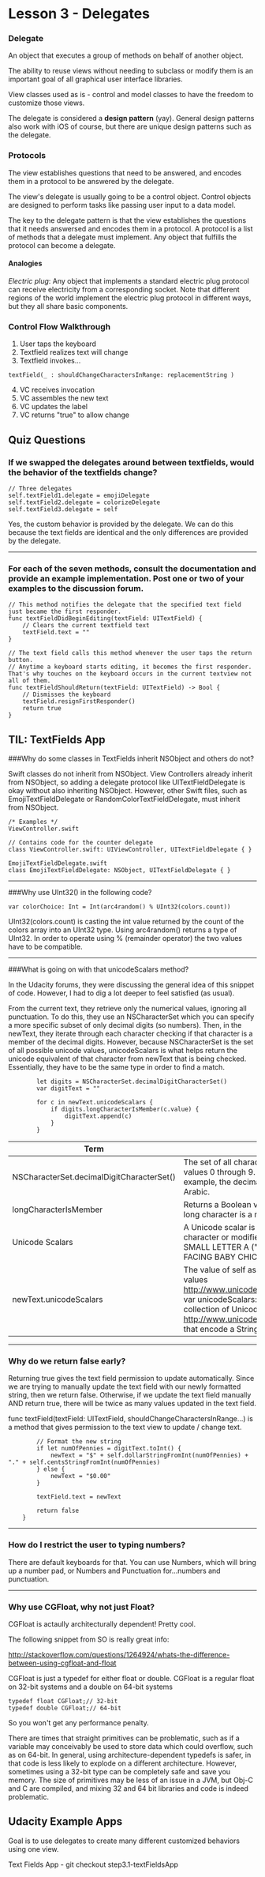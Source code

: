 # Lesson 3 - Delegates

### Delegate

An object that executes a group of methods on behalf of another object.

The ability to reuse views without needing to subclass or modify them is an important goal of all graphical user interface libraries.

View classes used as is - control and model classes to have the freedom to customize those views.

The delegate is considered a **design pattern** (yay). General design patterns also work with iOS of course, but there are unique design patterns such as the delegate.

### Protocols

The view establishes questions that need to be answered, and encodes them in a protocol to be answered by the delegate.

The view's delegate is usually going to be a control object.  Control objects are designed to perform tasks like passing user input to a data model.

The key to the delegate pattern is that the view establishes the questions that it needs answersed and encodes them in a protocol. A protocol is a list of methods that a delegate must implement. Any object that fulfills the protocol can become a delegate.

#### Analogies

*Electric plug*: Any object that implements a standard electric plug protocol can receive electricity from a corresponding socket. Note that different regions of the world implement the electric plug protocol in different ways, but they all share basic components.

### Control Flow Walkthrough

1. User taps the keyboard
2. Textfield realizes text will change
3. Textfield invokes...  
```
textField(_ : shouldChangeCharactersInRange: replacementString )
```
4. VC receives invocation
5. VC assembles the new text
6. VC updates the label
7. VC returns "true" to allow change

## Quiz Questions

### If we swapped the delegates around between textfields, would the behavior of the textfields change?

```
// Three delegates
self.textField1.delegate = emojiDelegate
self.textField2.delegate = colorizeDelegate
self.textField3.delegate = self

```

Yes, the custom behavior is provided by the delegate. We can do this because the text fields are identical and the only differences are provided by the delegate.

---

### For each of the seven methods, consult the documentation and provide an example implementation. Post one or two of your examples to the discussion forum.


```
// This method notifies the delegate that the specified text field just became the first responder.
func textFieldDidBeginEditing(textField: UITextField) {
	// Clears the current textfield text
	textField.text = ""
}
```

```
// The text field calls this method whenever the user taps the return button.
// Anytime a keyboard starts editing, it becomes the first responder. That's why touches on the keyboard occurs in the current textview not all of them.
func textFieldShouldReturn(textField: UITextField) -> Bool {
	// Dismisses the keyboard
	textField.resignFirstResponder()
	return true
}
```

## TIL: TextFields App

###Why do some classes in TextFields inherit NSObject and others do not?

Swift classes do not inherit from NSObject. View Controllers already inherit from NSObject, so adding a delegate protocol like UITextFieldDelegate is okay without also inheriting NSObject. However, other Swift files, such as EmojiTextFieldDelegate or RandomColorTextFieldDelegate, must inherit from NSObject.

```
/* Examples */
ViewController.swift

// Contains code for the counter delegate
class ViewController.swift: UIViewController, UITextFieldDelegate { }

EmojiTextFieldDelegate.swift
class EmojiTextFieldDelegate: NSObject, UITextFieldDelegate { }

```

---

###Why use UInt32() in the following code?

```
var colorChoice: Int = Int(arc4random() % UInt32(colors.count))
```

UInt32(colors.count) is casting the int value returned by the count of the colors array into an UInt32 type. Using arc4random() returns a type of UInt32. In order to operate using % (remainder operator) the two values have to be compatible.

---

###What is going on with that unicodeScalars method?

In the Udacity forums, they were discussing the general idea of this snippet of code. However, I had to dig a lot deeper to feel satisfied (as usual).

From the current text, they retrieve only the numerical values, ignoring all punctuation. To do this, they use an NSCharacterSet which you can specify a more specific subset of only decimal digits (so numbers). Then, in the newText, they iterate through each character checking if that character is a member of the decimal digits. However, because NSCharacterSet is the set of all possible unicode values, unicodeScalars is what helps return the unicode equivalent of that character from newText that is being checked. Essentially, they have to be the same type in order to find a match.


```
        let digits = NSCharacterSet.decimalDigitCharacterSet()
        var digitText = ""
        
        for c in newText.unicodeScalars {
            if digits.longCharacterIsMember(c.value) {
                digitText.append(c)
            }
        }
```

Term | Description
----- | -------
NSCharacterSet.decimalDigitCharacterSet() | The set of all characters used to represent the decimal values 0 through 9. These characters include, for example, the decimal digits of the Indic scripts and Arabic.
longCharacterIsMember | Returns a Boolean value that indicates whether a given long character is a member of the receiver.
Unicode Scalars | A Unicode scalar is a unique 21-bit number for a character or modifier, such as U+0061 for LATIN SMALL LETTER A ("a"), or U+1F425 for FRONT-FACING BABY CHICK ("🐥").
newText.unicodeScalars | The value of self as a collection of Unicode scalar values <http://www.unicode.org/glossary/#unicode_scalar_value> var unicodeScalars: String.UnicodeScalarView -> A collection of Unicode scalar values <http://www.unicode.org/glossary/#unicode_scalar_value> that encode a String .

---

### Why do we return false early?

Returning true gives the text field permission to update automatically. Since we are trying to manually update the text field with our newly formatted string, then we return false. Otherwise, if we update the text field manually AND return true,  there will be twice as many values updated in the text field.

func textField(textField: UITextField, shouldChangeCharactersInRange...) is a method that gives permission to the text view to update / change text.

```        
        // Format the new string
        if let numOfPennies = digitText.toInt() {
            newText = "$" + self.dollarStringFromInt(numOfPennies) + "." + self.centsStringFromInt(numOfPennies)
        } else {
            newText = "$0.00"
        }
        
        textField.text = newText
        
        return false
    }
```

---

### How do I restrict the user to typing numbers?

There are default keyboards for that. You can use Numbers, which will bring up a number pad, or Numbers and Punctuation for...numbers and punctuation.

---

### Why use CGFloat, why not just Float?

CGFloat is actaully architecturally dependent! Pretty cool.

The following snippet from SO is really great info:

<http://stackoverflow.com/questions/1264924/whats-the-difference-between-using-cgfloat-and-float>

CGFloat is just a typedef for either float or double. CGFloat is a regular float on 32-bit systems and a double on 64-bit systems

```
typedef float CGFloat;// 32-bit
typedef double CGFloat;// 64-bit
```

So you won't get any performance penalty.

There are times that straight primitives can be problematic, such as if a variable may conceivably be used to store data which could overflow, such as on 64-bit. In general, using architecture-dependent typedefs is safer, in that code is less likely to explode on a different architecture. However, sometimes using a 32-bit type can be completely safe and save you memory. The size of primitives may be less of an issue in a JVM, but Obj-C and C are compiled, and mixing 32 and 64 bit libraries and code is indeed problematic. 

## Udacity Example Apps

Goal is to use delegates to create many different customized behaviors using one view.

Text Fields App - git checkout step3.1-textFieldsApp

